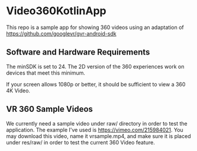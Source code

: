 # Video360KotlinApp
This repo is a sample app for showing 360 videos using an adaptation of https://github.com/googlevr/gvr-android-sdk


## Software and Hardware Requirements
The minSDK is set to 24. The 2D version of the 360 experiences work on devices that meet this minimum. 

If your screen allows 1080p or better, it should be sufficient to view a 360 4K Video.

## VR 360 Sample Videos
We currently need a sample video under raw/ directory in order to test the application. 
The example I've used is https://vimeo.com/215984021. You may download this video, name it vrsample.mp4, and make sure it is placed under res/raw/ in order to test the current 360 Video feature.
